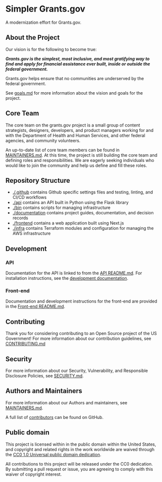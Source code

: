 # Simpler Grants.gov

A modernization effort for Grants.gov.

## About the Project

Our vision is for the following to become true:

_**Grants.gov is the simplest, most inclusive, and most gratifying way to find and apply for financial assistance ever built, inside or outside the federal government.**_

Grants.gov helps ensure that no communities are underserved by the federal government.

See [goals.md](./documentation/goals.md) for more information about the vision and goals for the project.

## Core Team

The core team on the grants.gov project is a small group of content strategists, designers, developers, and product managers working for and with the Department of Health and Human Services, and other federal agencies, and community volunteers.

An up-to-date list of core team members can be found in [MAINTAINERS.md](./MAINTAINERS.md). At this time, the project is still building the core team and defining roles and responsibilities. We are eagerly seeking individuals who would like to join the community and help us define and fill these roles.

## Repository Structure

- [./.github](./.github) contains Github specific settings files and testing, linting, and CI/CD workflows
- [./api](./api) contains an API built in Python using the Flask library
- [./bin](./bin) contains scripts for managing infrastructure
- [./documentation](./documentation) contains project guides, documentation, and decision records
- [./frontend](./frontend) contains a web application built using Next.js
- [./infra](./infra) contains Terraform modules and configuration for managing the AWS infrastructure

## Development

### API

Documentation for the API is linked to from the [API README.md](./api/README.md). For installation instructions, see the [development documentation](./documentation/api/development.md).

### Front-end

Documentation and development instructions for the front-end are provided in the [Front-end README.md](./frontend/README.md).

## Contributing

Thank you for considering contributing to an Open Source project of the US
Government! For more information about our contribution guidelines, see
[CONTRIBUTING.md](CONTRIBUTING.md)

## Security

For more information about our Security, Vulnerability, and Responsible
Disclosure Policies, see [SECURITY.md](SECURITY.md).

## Authors and Maintainers

For more information about our Authors and maintainers, see [MAINTAINERS.md](MAINTAINERS.md).

A full list of [contributors](https://github.com/HHS/simpler-grants-gov/graphs/contributors) can be found on GitHub.

## Public domain

This project is licensed within in the public domain within the United States,
and copyright and related rights in the work worldwide are waived through the
[CC0 1.0 Universal public domain
dedication](https://creativecommons.org/publicdomain/zero/1.0/).

All contributions to this project will be released under the CC0 dedication. By
submitting a pull request or issue, you are agreeing to comply with this waiver
of copyright interest.
